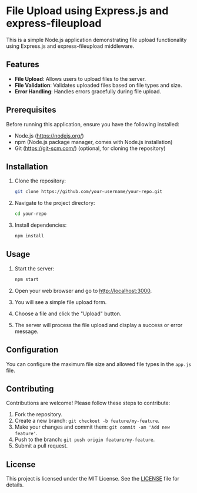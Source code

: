 # File Upload using Express.js and express-fileupload

This is a simple Node.js application demonstrating file upload functionality using Express.js and express-fileupload middleware.

## Features

- **File Upload**: Allows users to upload files to the server.
- **File Validation**: Validates uploaded files based on file types and size.
- **Error Handling**: Handles errors gracefully during file upload.

## Prerequisites

Before running this application, ensure you have the following installed:

- Node.js (https://nodejs.org/)
- npm (Node.js package manager, comes with Node.js installation)
- Git (https://git-scm.com/) (optional, for cloning the repository)

## Installation

1. Clone the repository:

    ```bash
    git clone https://github.com/your-username/your-repo.git
    ```

2. Navigate to the project directory:

    ```bash
    cd your-repo
    ```

3. Install dependencies:

    ```bash
    npm install
    ```

## Usage

1. Start the server:

    ```bash
    npm start
    ```

2. Open your web browser and go to [http://localhost:3000](http://localhost:3000).

3. You will see a simple file upload form.

4. Choose a file and click the "Upload" button.

5. The server will process the file upload and display a success or error message.

## Configuration

You can configure the maximum file size and allowed file types in the `app.js` file.

## Contributing

Contributions are welcome! Please follow these steps to contribute:

1. Fork the repository.
2. Create a new branch: `git checkout -b feature/my-feature`.
3. Make your changes and commit them: `git commit -am 'Add new feature'`.
4. Push to the branch: `git push origin feature/my-feature`.
5. Submit a pull request.

## License

This project is licensed under the MIT License. See the [LICENSE](LICENSE) file for details.

